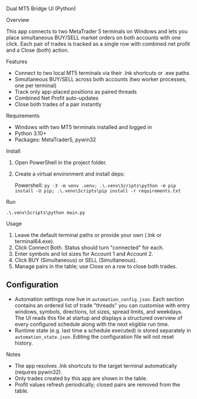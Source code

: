 Dual MT5 Bridge UI (Python)

Overview

This app connects to two MetaTrader 5 terminals on Windows and lets you place simultaneous BUY/SELL market orders on both accounts with one click. Each pair of trades is tracked as a single row with combined net profit and a Close (both) action.

Features

- Connect to two local MT5 terminals via their .lnk shortcuts or .exe paths
- Simultaneous BUY/SELL across both accounts (two worker processes, one per terminal)
- Track only app-placed positions as paired threads
- Combined Net Profit auto-updates
- Close both trades of a pair instantly

Requirements

- Windows with two MT5 terminals installed and logged in
- Python 3.10+
- Packages: MetaTrader5, pywin32

Install

1. Open PowerShell in the project folder.
2. Create a virtual environment and install deps:

   Powershell:
   `py -3 -m venv .venv; .\.venv\Scripts\python -m pip install -U pip; .\.venv\Scripts\pip install -r requirements.txt`

Run

` .\.venv\Scripts\python main.py `

Usage

1. Leave the default terminal paths or provide your own (.lnk or terminal64.exe).
2. Click Connect Both. Status should turn "connected" for each.
3. Enter symbols and lot sizes for Account 1 and Account 2.
4. Click BUY (Simultaneous) or SELL (Simultaneous).
5. Manage pairs in the table; use Close on a row to close both trades.

Configuration
-------------

- Automation settings now live in `automation_config.json`. Each section contains an
  ordered list of trade "threads" you can customise with entry windows, symbols,
  directions, lot sizes, spread limits, and weekdays. The UI reads this file at
  startup and displays a structured overview of every configured schedule along
  with the next eligible run time.
- Runtime state (e.g. last time a schedule executed) is stored separately in
  `automation_state.json`. Editing the configuration file will not reset history.

Notes

- The app resolves .lnk shortcuts to the target terminal automatically (requires pywin32).
- Only trades created by this app are shown in the table.
- Profit values refresh periodically; closed pairs are removed from the table.


